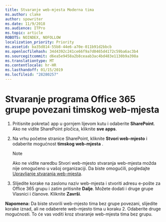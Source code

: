 ```yaml
---
title: Stvaranje web-mjesta Moderna tima
ms.author: clake
author: spowriter
ms.date: 11/9/2018
ms.audience: ITPro
ms.topic: article
ROBOTS: NOINDEX, NOFOLLOW
localization_priority: Priority
ms.assetid: ba35d814-55b8-44e6-a70e-011b91d2bbcb
ms.openlocfilehash: 34d4392c241ce66f9a7d0465d4172c59ba6ac3b4
ms.sourcegitcommit: d6ea5e9458a2b8ceaab3ac4bd483e1130b9a398a
ms.translationtype: MT
ms.contentlocale: hr-HR
ms.lasthandoff: 01/15/2019
ms.locfileid: "28280257"
---
```

# <a name="create-an-office-365-group-connected-team-site"></a>Stvaranje programa Office 365 grupe povezani timskog web-mjesta

1. Pritisnite pokretač app u gornjem lijevom kutu i odaberite **SharePoint**. Ako ne vidite SharePoint pločica, kliknite **sve apps**.
    
2. Na vrhu početne stranice SharePoint, kliknite **Stvori web-mjesto** i odaberite mogućnost **timskog web-mjesta** . 
    
    > [!NOTE]
    > Ako ne vidite naredbu Stvori web-mjesto stvaranja web-mjesta možda nije omogućeno u vašoj organizaciji. Da biste omogućili, pogledajte [Upravljanje stvaranja web-mjesta](https://go.microsoft.com/fwlink/?linkid=2009644). 
  
3. Slijedite korake na zaslonu naziv web-mjesta i stvoriti adresu e-pošte za Office 365 grupu i zatim pritisnite **Dalje**. Možete dodati i druge grupe Vlasnici i članove. Kliknite **Završi**.
  
 **Napomena:** Da biste stvorili web-mjesto tima bez grupe povezani, slijedite korake iznad, ali ne odaberete web-mjesto tima u koraku 2. Odaberite druge mogućnosti. To će vas voditi kroz stvaranje web-mjesta tima bez grupu. 
    

